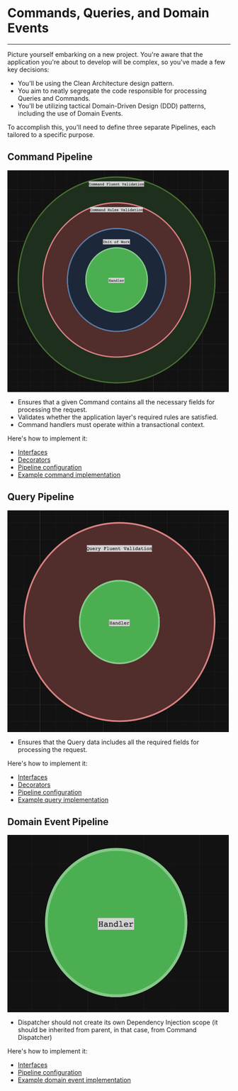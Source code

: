 # Commands, Queries, and Domain Events

-----

Picture yourself embarking on a new project. You're aware that the application you're about to develop will be complex, so you've made a few key decisions:
- You'll be using the Clean Architecture design pattern.
- You aim to neatly segregate the code responsible for processing Queries and Commands.
- You'll be utilizing tactical Domain-Driven Design (DDD) patterns, including the use of Domain Events.

To accomplish this, you'll need to define three separate Pipelines, each tailored to a specific purpose.

## Command Pipeline

<img src="./img/command.png" width="500" height="500" align="center" />

- Ensures that a given Command contains all the necessary fields for processing the request.
- Validates whether the application layer's required rules are satisfied.
- Command handlers must operate within a transactional context.

Here's how to implement it:

- [Interfaces](../examples/CleanArchitecture/Pipelines.CleanArchitecture/Pipelines.CleanArchitecture.Abstractions/Commands/)
- [Decorators](../examples/CleanArchitecture/Pipelines.CleanArchitecture/Pipelines.CleanArchitecture.Infrastructure/Commands/Decorators/)
- [Pipeline configuration](../examples/CleanArchitecture/Pipelines.CleanArchitecture/Pipelines.CleanArchitecture.Infrastructure/Commands/Extensions.cs)
- [Example command implementation](../examples/CleanArchitecture/Pipelines.CleanArchitecture/Pipelines.CleanArchitecture.Application/Commands/CreateToDo/)

## Query Pipeline

<img src="./img/query.png" width="500" height="500" align="center" />

- Ensures that the Query data includes all the required fields for processing the request.

Here's how to implement it:

- [Interfaces](../examples/CleanArchitecture/Pipelines.CleanArchitecture/Pipelines.CleanArchitecture.Abstractions/Queries/)
- [Decorators](../examples/CleanArchitecture/Pipelines.CleanArchitecture/Pipelines.CleanArchitecture.Infrastructure/Queries/Decorators/)
- [Pipeline configuration](../examples/CleanArchitecture/Pipelines.CleanArchitecture/Pipelines.CleanArchitecture.Infrastructure/Queries/Extensions.cs)
- [Example query implementation](../examples/CleanArchitecture/Pipelines.CleanArchitecture/Pipelines.CleanArchitecture.Infrastructure/Queries/Handlers/)

## Domain Event Pipeline

<img src="./img/domain_event.png" width="500" height="400" align="center" />

- Dispatcher should not create its own Dependency Injection scope (it should be inherited from parent, in that case, from Command Dispatcher)

Here's how to implement it:

- [Interfaces](../examples/CleanArchitecture/Pipelines.CleanArchitecture/Pipelines.CleanArchitecture.Abstractions/DomainEvents/)
- [Pipeline configuration](../examples/CleanArchitecture/Pipelines.CleanArchitecture/Pipelines.CleanArchitecture.Infrastructure/DomainEvents/Extensions.cs)
- [Example domain event implementation](../examples/CleanArchitecture/Pipelines.CleanArchitecture/Pipelines.CleanArchitecture.Application/DomainEvents/)